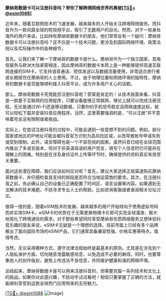 **摩纳哥数据卡可以注册抖音吗？带你了解跨境网络世界的奥秘[[TG💪+ @esim1088](https://t.me/s/esim1088)]**

近年来，随着互联网技术的飞速发展，越来越多的人开始关注跨境网络服务。而抖音作为一款风靡全球的短视频平台，吸引了无数用户的目光。然而，对于一些身处海外的用户来说，比如持有摩纳哥数据卡的朋友，他们常常会有一个疑问：摩纳哥数据卡可以注册抖音吗？这不仅是一个技术问题，更涉及到国际网络环境、政策法规以及实际操作中的各种细节。

首先，让我们来了解一下摩纳哥的数据卡是什么。摩纳哥作为一个独立国家，其电信服务与欧洲大陆紧密相连，因此摩纳哥的数据卡本质上是一种能够提供高速互联网连接的SIM卡。它支持语音通话、短信发送以及数据流量使用，非常适合旅行者或长期居住在摩纳哥的人士使用。不过，由于地理位置和网络环境的独特性，摩纳哥的数据卡是否能够顺利接入抖音平台，成为许多用户关心的话题。

那么，摩纳哥数据卡究竟能否注册抖音呢？答案是肯定的！从技术层面来看，抖音是一款基于互联网的应用程序，只要设备能够正常联网，理论上就可以完成注册流程。无论是通过Wi-Fi还是移动数据，只要你的手机信号稳定且网络速度达标，就可以轻松下载并安装抖音应用程序。当然，这里需要强调的是，“可以注册”并不意味着完全没有限制或者挑战。

实际上，在尝试注册抖音的过程中，可能会遇到一些意想不到的问题。例如，部分国家或地区的IP地址可能会被抖音官方识别为高风险区域，从而导致账号申请失败或受到限制。此外，语言障碍也是一个不容忽视的因素。虽然抖音已经在全球范围内推出了多语言版本，但对于非英语母语的用户而言，填写个人信息时仍可能存在理解上的困难。特别是在涉及身份证件上传等环节时，确保提供的资料真实有效至关重要。

面对这些潜在障碍，我们应该如何应对呢？首先，建议大家选择正规渠道购买摩纳哥数据卡，并仔细检查其支持的频段是否符合当地运营商的要求。其次，在注册抖音之前，务必确认自己的设备已正确配置了时间区、语言设置等内容。如果遇到无法解决的技术难题，不妨寻求专业人士的帮助，比如咨询客服或者查阅相关论坛讨论。

值得一提的是，随着eSIM技术的发展，越来越多的用户开始倾向于使用虚拟号码而非实体SIM卡。eSIM卡的优势在于无需更换物理卡片即可实现全球漫游，极大地简化了跨境通信的需求。对于那些希望同时享受摩纳哥优质网络服务又想体验抖音乐趣的朋友来说，eSIM卡无疑是一个理想的选择。目前市面上已经有多个品牌推出了面向国际市场的eSIM产品，它们通常具备兼容性强、价格实惠等特点，值得考虑。

当然，无论采用哪种方式，遵守法律法规始终是最基本的原则。尤其是在涉及到个人隐私保护方面，切勿随意泄露敏感信息，以免造成不必要的麻烦。同时，也要尊重他人的创作版权，避免上传违法不良信息，共同维护健康和谐的网络环境。

总结起来，摩纳哥数据卡是可以用来注册抖音的，但需要克服一系列技术和文化上的挑战。如果你对此感兴趣，不妨动手试试看吧！相信只要掌握了正确的方法，就能顺利享受到这款全球热门应用带来的无穷魅力。

[[TG💪+ @esim1088](https://t.me/s/esim1088) ![Image](https://i.postimg.cc/4NQfJmqS/Snipaste-2025-05-13-00-14-12.png)]